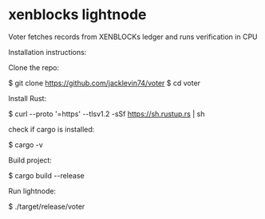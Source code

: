 # xenblocks lightnode
Voter fetches records from XENBLOCKs ledger and runs verification in CPU 

Installation instructions:

Clone the repo:

$ git clone https://github.com/jacklevin74/voter
$ cd voter

Install Rust:

$ curl --proto '=https' --tlsv1.2 -sSf https://sh.rustup.rs | sh

check if cargo is installed:

$ cargo -v 

Build project:

$ cargo build --release

Run lightnode:

$ ./target/release/voter


